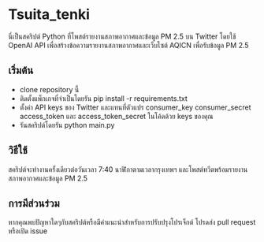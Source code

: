 # Tsuita_tenki
นี่เป็นสคริปต์ Python ที่โพสต์รายงานสภาพอากาศและข้อมูล PM 2.5 บน Twitter โดยใช้ OpenAI API 
เพื่อสร้างข้อความรายงานสภาพอากาศและเว็บไซต์ AQICN เพื่อรับข้อมูล PM 2.5

## เริ่มต้น
* clone repository นี้
* ติดตั้งแพ็กเกจที่จำเป็นโดยรัน pip install -r requirements.txt
* ตั้งค่า API keys ของ Twitter และแทนที่ตัวแปร consumer_key consumer_secret access_token และ access_token_secret ในโค้ดด้วย keys ของคุณ
* รันสคริปต์โดยรัน python main.py

## วิธีใช้
สคริปต์จะทำงานครั้งเดียวต่อวันเวลา 7:40 นาฬิกาตามเวลากรุงเทพฯ 
และโพสต์ทวีตพร้อมรายงานสภาพอากาศและข้อมูล PM 2.5

## การมีส่วนร่วม
หากคุณพบปัญหาใดๆกับสคริปต์หรือมีคำแนะนำสำหรับการปรับปรุงโปรเจ็กต์ 
โปรดส่ง pull request หรือเปิด issue
